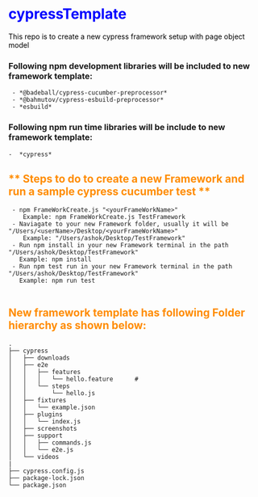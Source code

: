 # cypressTemplate
This repo is to create a new cypress framework setup with page object model

### Following npm **development libraries** will be included to new framework template:

```
 - *@badeball/cypress-cucumber-preprocessor*
 - *@bahmutov/cypress-esbuild-preprocessor*
 - *esbuild*

```

### Following npm **run time libraries** will be include to new framework template:
```
-  *cypress*

```

## ** Steps to do to create a new Framework and run a sample cypress cucumber test **

```
 - npm FrameWorkCreate.js "<yourFrameWorkName>"
    Example: npm FrameWorkCreate.js TestFramework
 - Naviagate to your new Framework folder, usually it will be "/Users/<userName>/Desktop/<yourFrameWorkName>"
    Example: "/Users/ashok/Desktop/TestFramework"
 - Run npm install in your new Framework terminal in the path "/Users/ashok/Desktop/TestFramework"
   Example: npm install 
 - Run npm test run in your new Framework terminal in the path "/Users/ashok/Desktop/TestFramework"
   Example: npm run test
  
```
 
## New framework template has following Folder hierarchy as shown below:
```
.
├── cypress
│   ├── downloads
│   ├── e2e
│   │   ├── features
│   │   │   └── hello.feature      #
│   │   └── steps
│   │       └── hello.js
│   ├── fixtures
│   │   └── example.json
│   ├── plugins
│   │   └── index.js
│   ├── screenshots
│   ├── support
│   │   ├── commands.js
│   │   └── e2e.js 
│   └── videos
|
├── cypress.config.js
├── package-lock.json
└── package.json


```
 
<style>
H1{color:Blue !important;}
H2{color:DarkOrange !important;}
p{color:Black !important;}
</style>
